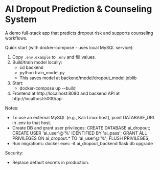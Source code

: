 AI Dropout Prediction & Counseling System
=========================================
A demo full-stack app that predicts dropout risk and supports counseling workflows.

Quick start (with docker-compose - uses local MySQL service):
1. Copy `.env.example` to `.env` and fill values.
2. Build/train model locally:
   - cd backend
   - python train_model.py
   - This saves model at backend/model/dropout_model.joblib
3. Start:
   - docker-compose up --build
4. Frontend at http://localhost:8080 and backend API at http://localhost:5000/api

Notes:
- To use an external MySQL (e.g., Kali Linux host), point DATABASE_URL in .env to that host.
- Create DB and grant user privileges:
  CREATE DATABASE ai_dropout;
  CREATE USER 'ai_user'@'%' IDENTIFIED BY 'ai_pass';
  GRANT ALL PRIVILEGES ON ai_dropout.* TO 'ai_user'@'%';
  FLUSH PRIVILEGES;
- Run migrations:
  docker exec -it ai_dropout_backend flask db upgrade

Security:
- Replace default secrets in production.
